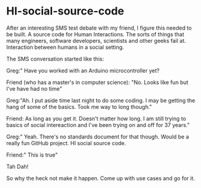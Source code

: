 HI-social-source-code
=====================

After an interesting SMS test debate with my friend, I figure this needed to be built. 
A source code for Human Interactions. 
The sorts of things that many engineers, software developers, scientists and other geeks fail at. 
Interaction between humans in a social setting.

The SMS conversation started like this:

Greg:" Have you worked with an Arduino microcontroller yet?

Friend (who has a master's in computer science): "No. Looks like fun but I've have had no time"

Greg:"Ah. I put aside time last night to do some coding. I may be getting the hang of some of the basics. Took me way to long though."

Friend: As long as you get it. Doesn't matter how long. I am still trying to basics of social intereaction and I've been trying on and off for 37 years."

Greg:" Yeah. There's no standards document for that though. Would be a really fun GitHub project. HI social source code.

Friend:" This is true"

Tah Dah!

So why the heck not make it happen. Come up with use cases and go for it.
